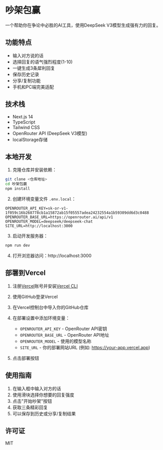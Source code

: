 # 吵架包赢

一个帮助你在争论中必胜的AI工具，使用DeepSeek V3模型生成强有力的回复。

## 功能特点

- 输入对方说的话
- 选择回复的语气强烈程度(1-10)
- 一键生成3条犀利回复
- 保存历史记录
- 分享/复制功能
- 手机和PC端完美适配

## 技术栈

- Next.js 14
- TypeScript
- Tailwind CSS
- OpenRouter API (DeepSeek V3模型)
- localStorage存储

## 本地开发

1. 克隆仓库并安装依赖：

```bash
git clone <仓库地址>
cd 吵架包赢
npm install
```

2. 创建环境变量文件 `.env.local`：

```
OPENROUTER_API_KEY=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
OPENROUTER_BASE_URL=https://openrouter.ai/api/v1
OPENROUTER_MODEL=deepseek/deepseek-chat
SITE_URL=http://localhost:3000
```

3. 启动开发服务器：

```bash
npm run dev
```

4. 打开浏览器访问：http://localhost:3000

## 部署到Vercel

1. 注册[Vercel](https://vercel.com)账号并安装[Vercel CLI](https://vercel.com/cli)

2. 使用GitHub登录Vercel

3. 在Vercel控制台中导入你的GitHub仓库

4. 在部署设置中添加环境变量：
   - `OPENROUTER_API_KEY` - OpenRouter API密钥
   - `OPENROUTER_BASE_URL` - OpenRouter API地址
   - `OPENROUTER_MODEL` - 使用的模型名称
   - `SITE_URL` - 你的部署网站URL (例如: https://your-app.vercel.app)

5. 点击部署按钮

## 使用指南

1. 在输入框中输入对方的话
2. 使用滑块选择你想要的回复强度
3. 点击"开始吵架"按钮
4. 获取三条精彩回复
5. 可以保存到历史或分享/复制结果

## 许可证

MIT 